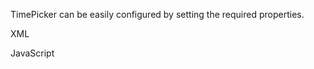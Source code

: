 TimePicker can be easily configured by setting the required properties.

XML
<snippet id='creating-timepicker-xml'/>

JavaScript
<snippet id='time-picker-configure-code'/>